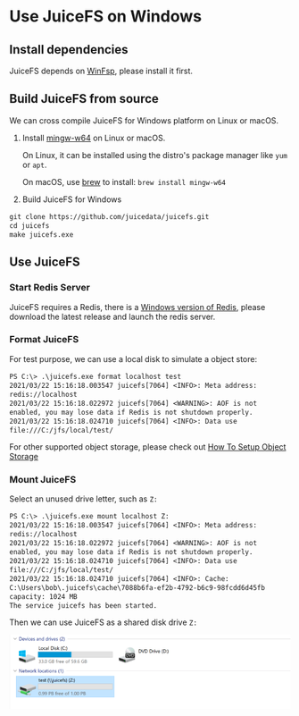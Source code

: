 # Use JuiceFS on Windows


## Install dependencies

JuiceFS depends on [WinFsp](http://www.secfs.net/winfsp/rel/), please install it first.


## Build JuiceFS from source

We can cross compile JuiceFS for Windows platform on Linux or macOS.

1. Install [mingw-w64](http://mingw-w64.org) on Linux or macOS. 

   On Linux, it can be installed using the distro's package manager like `yum` or `apt`.

   On macOS, use [brew](https://brew.sh/) to install: `brew install mingw-w64`

2. Build JuiceFS for Windows

```
git clone https://github.com/juicedata/juicefs.git
cd juicefs
make juicefs.exe
```


## Use JuiceFS

### Start Redis Server

JuiceFS requires a Redis, there is a [Windows version of Redis](https://github.com/tporadowski/redis),
please download the latest release and launch the redis server.


### Format JuiceFS

For test purpose, we can use a local disk to simulate a object store:

```
PS C:\> .\juicefs.exe format localhost test
2021/03/22 15:16:18.003547 juicefs[7064] <INFO>: Meta address: redis://localhost
2021/03/22 15:16:18.022972 juicefs[7064] <WARNING>: AOF is not enabled, you may lose data if Redis is not shutdown properly.
2021/03/22 15:16:18.024710 juicefs[7064] <INFO>: Data use file:///C:/jfs/local/test/
```

For other supported object storage, please check out [How To Setup Object Storage](how_to_setup_object_storage)

### Mount JuiceFS

Select an unused drive letter, such as `Z:`

```
PS C:\> .\juicefs.exe mount localhost Z:
2021/03/22 15:16:18.003547 juicefs[7064] <INFO>: Meta address: redis://localhost
2021/03/22 15:16:18.022972 juicefs[7064] <WARNING>: AOF is not enabled, you may lose data if Redis is not shutdown properly.
2021/03/22 15:16:18.024710 juicefs[7064] <INFO>: Data use file:///C:/jfs/local/test/
2021/03/22 15:16:18.024710 juicefs[7064] <INFO>: Cache: C:\Users\bob\.juicefs\cache\7088b6fa-ef2b-4792-b6c9-98fcdd6d45fb capacity: 1024 MB
The service juicefs has been started.
```


Then we can use JuiceFS as a shared disk drive `Z:`

![JuiceFS on Windows](../images/juicefs-on-windows.png)
